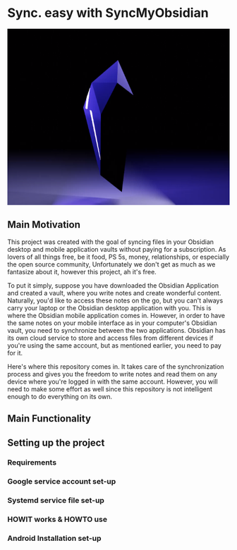 # Sync. easy with SyncMyObsidian
<p align="center">
  <img src="obsidianTemplatePreview.png" alt="SyncMyObsidian Template Preview" width=800 height=400>
  </p>

## Main Motivation
This project was created with the goal of syncing files in your Obsidian desktop and mobile application vaults without paying for a subscription. As lovers of all things free, be it food, PS 5s, money, relationships, or especially the open source community, Unfortunately we don't get as much as we fantasize about it, however this project, ah it's free.

To put it simply, suppose you have downloaded the Obsidian Application and created a vault, where you write notes and create wonderful content. Naturally, you'd like to access these notes on the go, but you can't always carry your laptop or the Obsidian desktop application with you. This is where the Obsidian mobile application comes in. However, in order to have the same notes on your mobile interface as in your computer's Obsidian vault, you need to synchronize between the two applications. Obsidian has its own cloud service to store and access files from different devices if you're using the same account, but as mentioned earlier, you need to pay for it.

Here's where this repository comes in. It takes care of the synchronization process and gives you the freedom to write notes and read them on any device where you're logged in with the same account. However, you will need to make some effort as well since this repository is not intelligent enough to do everything on its own.

## Main Functionality

## Setting up the project

  ### Requirements
  
  ### Google service account set-up
  
  ### Systemd service file set-up
  
  ### HOWIT works & HOWTO use
  
  ### Android Installation set-up
